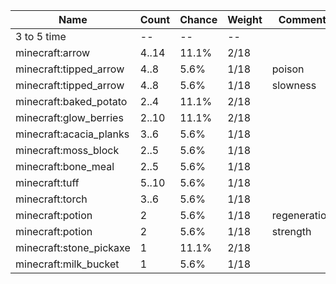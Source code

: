 | Name                    | Count | Chance | Weight | Comment      |
| ----------------------- | ----- | ------ | ------ | ------------ |
| 3 to 5 time             |    -- |     -- |     -- |              |
| minecraft:arrow         | 4..14 |  11.1% |   2/18 |              |
| minecraft:tipped_arrow  |  4..8 |   5.6% |   1/18 | poison       |
| minecraft:tipped_arrow  |  4..8 |   5.6% |   1/18 | slowness     |
| minecraft:baked_potato  |  2..4 |  11.1% |   2/18 |              |
| minecraft:glow_berries  | 2..10 |  11.1% |   2/18 |              |
| minecraft:acacia_planks |  3..6 |   5.6% |   1/18 |              |
| minecraft:moss_block    |  2..5 |   5.6% |   1/18 |              |
| minecraft:bone_meal     |  2..5 |   5.6% |   1/18 |              |
| minecraft:tuff          | 5..10 |   5.6% |   1/18 |              |
| minecraft:torch         |  3..6 |   5.6% |   1/18 |              |
| minecraft:potion        |     2 |   5.6% |   1/18 | regeneration |
| minecraft:potion        |     2 |   5.6% |   1/18 | strength     |
| minecraft:stone_pickaxe |     1 |  11.1% |   2/18 |              |
| minecraft:milk_bucket   |     1 |   5.6% |   1/18 |              |
